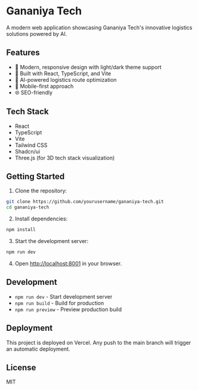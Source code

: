 # Gananiya Tech

A modern web application showcasing Gananiya Tech's innovative logistics solutions powered by AI.

## Features

- 🎨 Modern, responsive design with light/dark theme support
- 🚀 Built with React, TypeScript, and Vite
- 🎯 AI-powered logistics route optimization
- 📱 Mobile-first approach
- 🌐 SEO-friendly

## Tech Stack

- React
- TypeScript
- Vite
- Tailwind CSS
- Shadcn/ui
- Three.js (for 3D tech stack visualization)

## Getting Started

1. Clone the repository:
```bash
git clone https://github.com/yourusername/gananiya-tech.git
cd gananiya-tech
```

2. Install dependencies:
```bash
npm install
```

3. Start the development server:
```bash
npm run dev
```

4. Open [http://localhost:8001](http://localhost:8001) in your browser.

## Development

- `npm run dev` - Start development server
- `npm run build` - Build for production
- `npm run preview` - Preview production build

## Deployment

This project is deployed on Vercel. Any push to the main branch will trigger an automatic deployment.

## License

MIT
